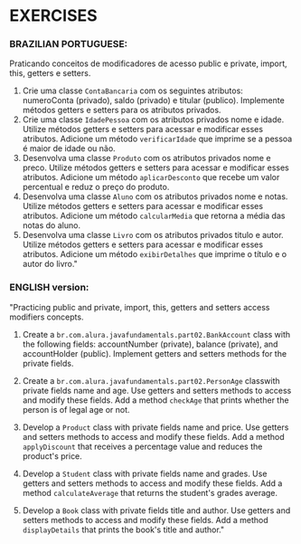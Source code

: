 # EXERCISES



### BRAZILIAN PORTUGUESE:

Praticando conceitos de modificadores de acesso public e private, import, this, getters e setters. 

1. Crie uma classe `ContaBancaria` com os seguintes atributos: numeroConta (privado), saldo (privado) e titular (publico). Implemente métodos getters e setters para os atributos privados.
2. Crie uma classe `IdadePessoa` com os atributos privados nome e idade. Utilize métodos getters e setters para acessar e modificar esses atributos. Adicione um método `verificarIdade` que imprime se a pessoa é maior de idade ou não.
3. Desenvolva uma classe `Produto` com os atributos privados nome e preco. Utilize métodos getters e setters para acessar e modificar esses atributos. Adicione um método `aplicarDesconto` que recebe um valor percentual e reduz o preço do produto.
4. Desenvolva uma classe `Aluno` com os atributos privados nome e notas. Utilize métodos getters e setters para acessar e modificar esses atributos. Adicione um método `calcularMedia` que retorna a média das notas do aluno.
5. Desenvolva uma classe `Livro` com os atributos privados titulo e autor. Utilize métodos getters e setters para acessar e modificar esses atributos. Adicione um método `exibirDetalhes` que imprime o título e o autor do livro."

### ENGLISH version:

"Practicing public and private, import, this, getters and setters access modifiers concepts.

1. Create a `br.com.alura.javafundamentals.part02.BankAccount` class with the following fields: accountNumber (private), balance (private), and accountHolder (public). Implement getters and setters methods for the private fields.

2. Create a `br.com.alura.javafundamentals.part02.PersonAge`  classwith private fields name and age. Use getters and setters methods to access and modify these fields. Add a method `checkAge` that prints whether the person is of legal age or not.

3. Develop a `Product` class with private fields name and price. Use getters and setters methods to access and modify these fields. Add a method `applyDiscount` that receives a percentage value and reduces the product's price.

4. Develop a `Student` class with private fields name and grades. Use getters and setters methods to access and modify these fields. Add a method `calculateAverage` that returns the student's grades average.

5. Develop a `Book` class with private fields title and author. Use getters and setters methods to access and modify these fields. Add a method `displayDetails` that prints the book's title and author."
